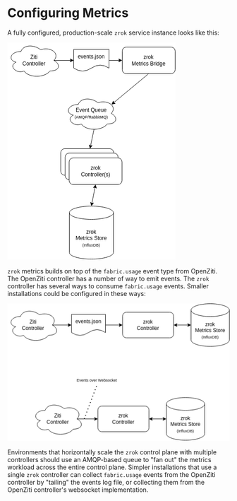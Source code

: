 # Configuring Metrics

A fully configured, production-scale `zrok` service instance looks like this:

![zrok Metrics Architecture](images/metrics-architecture.png)

`zrok` metrics builds on top of the `fabric.usage` event type from OpenZiti. The OpenZiti controller has a number of way to emit events. The `zrok` controller has several ways to consume `fabric.usage` events. Smaller installations could be configured in these ways:

![zrok simplified metrics architecture](images/metrics-architecture-simple.png)

Environments that horizontally scale the `zrok` control plane with multiple controllers should use an AMQP-based queue to "fan out" the metrics workload across the entire control plane. Simpler installations that use a single `zrok` controller can collect `fabric.usage` events from the OpenZiti controller by "tailing" the events log file, or collecting them from the OpenZiti controller's websocket implementation.